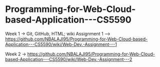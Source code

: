 # Programming-for-Web-Cloud-based-Application---CS5590
Week 1 -> Git, GitHub, HTML; wiki Assignment 1 --> https://github.com/NBALAJI95/Programming-for-Web-Cloud-based-Application---CS5590/wiki/Web-Dev.-Assignment---1

Week 2 -> https://github.com/NBALAJI95/Programming-for-Web-Cloud-based-Application---CS5590/wiki/Web-Dev.-Assignment---2

